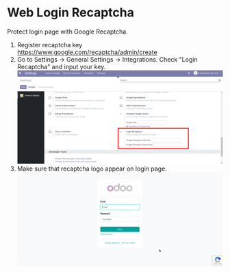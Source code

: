 Web Login Recaptcha
===================

Protect login page with Google Recaptcha.

1. Register recaptcha key https://www.google.com/recaptcha/admin/create
2. Go to Settings -> General Settings -> Integrations. Check "Login Recaptcha" and input your key.
![settings](static/description/ss_recaptcha_1.png)
3. Make sure that recaptcha logo appear on login page.
![login](static/description/ss_recaptcha_2.png)